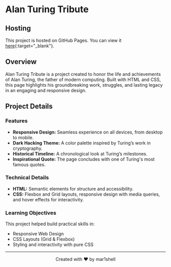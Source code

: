# Alan Turing Tribute

## Hosting  
This project is hosted on GitHub Pages. You can view it [here](https://mar1shell.github.io/Alan_Turing-Tribute/){:target="_blank"}.

## Overview  
Alan Turing Tribute is a project created to honor the life and achievements of Alan Turing, the father of modern computing. Built with HTML and CSS, this page highlights his groundbreaking work, struggles, and lasting legacy in an engaging and responsive design.

## Project Details  

### Features  
- **Responsive Design:** Seamless experience on all devices, from desktop to mobile.  
- **Dark Hacking Theme:** A color palette inspired by Turing’s work in cryptography.  
- **Historical Timeline:** A chronological look at Turing’s milestones.  
- **Inspirational Quote:** The page concludes with one of Turing's most famous quotes.  

### Technical Details  
- **HTML:** Semantic elements for structure and accessibility.  
- **CSS:** Flexbox and Grid layouts, responsive design with media queries, and hover effects for interactivity.  

### Learning Objectives  
This project helped build practical skills in:  
- Responsive Web Design  
- CSS Layouts (Grid & Flexbox)  
- Styling and interactivity with pure CSS

---

<p align="center">Created with &#10084;&#65039; by mar1shell </p>